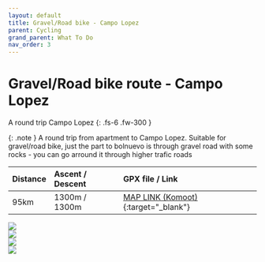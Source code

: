 ```yaml
---
layout: default
title: Gravel/Road bike - Campo Lopez
parent: Cycling
grand_parent: What To Do
nav_order: 3
---
```


# Gravel/Road bike route - Campo Lopez

A round trip Campo Lopez 
{: .fs-6 .fw-300 }

{: .note }
A round trip from apartment to Campo Lopez. Suitable for gravel/road bike, just the part to bolnuevo is through gravel road with some rocks - you can go arround it through higher trafic roads

| Distance  | Ascent / Descent  | GPX file / Link |
|:----------|:------------------|:----------------|
| 95km      | 1300m / 1300m     | [MAP LINK (Komoot)](https://www.komoot.com/tour/956641656?ref=wtd){:target="_blank"}|

<!-- The expanding image container -->
<div class="container">

  <!-- Expanded image -->
  <img id="expandedImg" style="width:100%">

  <!-- Image text -->
  <div id="imgtext"></div>
</div>


<!-- The grid: four columns -->
<div class="row">
  <div class="column">
    <img src="{{ site.url | append: '/assets/images/IMG_5466.jpeg' }}" onload="myFunction(this);" onclick="myFunction(this);" >
  </div>
  <div class="column">
    <img src="{{ site.url | append: '/assets/images/IMG_5462.jpeg' }}" onclick="myFunction(this);" >
  </div>
  <div class="column">
    <img src="{{ site.url | append: '/assets/images/IMG_5461.jpeg' }}" onclick="myFunction(this);" >
  </div>
  <div class="column">
    <img src="{{ site.url | append: '/assets/images/IMG_5458.jpeg' }}" onclick="myFunction(this);" >
  </div>

</div>

<script src="{{ site.url | append: '/assets/js/image-gallery.js' | relative_url }}"></script>

